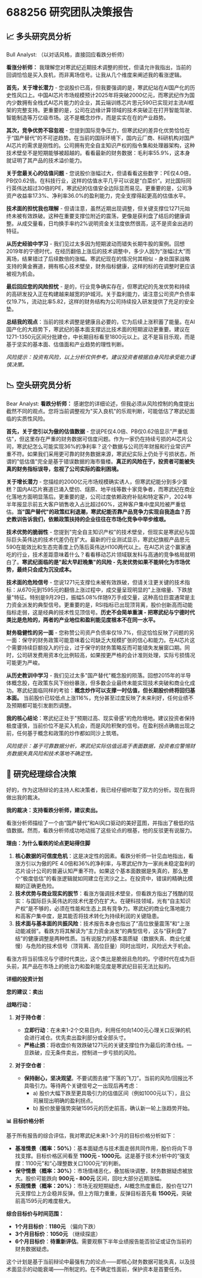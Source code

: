 # 688256 研究团队决策报告

## 📈 多头研究员分析


Bull Analyst: （以对话风格，直接回应看跌分析师）

**看涨分析师：** 我理解您对寒武纪近期技术调整的担忧，但请允许我指出，当前的回调恰恰是买入良机，而非离场信号。让我从几个维度来阐述我的看涨逻辑。

**首先，关于增长潜力** - 您说股价已高，但我要强调的是，寒武纪站在AI国产化的历史性风口上。中国AI芯片市场规模预计2025年将突破2000亿元，而寒武纪作为国内少数拥有全栈式AI芯片能力的企业，其云端训练芯片思元590已实现对主流AI框架的完整支持。更重要的是，公司在边缘计算领域的技术突破正在打开智能驾驶、智能制造等万亿级市场。这不是概念炒作，而是实实在在的产业趋势。

**其次，竞争优势不容忽视** - 您提到国际竞争压力，但寒武纪的差异化优势恰恰在于“国产替代”的不可逆趋势。在当前的国际环境下，国内云厂商、科研机构对国产AI芯片的需求是刚性的。公司拥有完全自主知识产权的指令集和处理器架构，这种技术壁垒不是短期能够被超越的。看看最新的财务数据：毛利率55.9%，这本身就证明了其产品的技术溢价能力。

**关于您最关心的估值问题** - 您说股价涨幅过大，但请看看这些数字：PE仅4.0倍，PB仅0.62倍。在科技行业，这样的估值水平几乎可以说是“白菜价”。对比国际同行英伟达超过30倍的PE，寒武纪的估值安全边际显而易见。更重要的是，公司净资产收益率17.3%、净利率36.0%的盈利能力，完全支撑得起更高的估值水平。

**技术面的担忧我也理解** - 但请注意，虽然近期出现调整，但关键支撑位1271元始终未被有效跌破。这种在重要支撑位附近的震荡，更像是获利盘了结后的健康调整。从成交量看，日均换手率约2%说明资金关注度依然很高，这不是资金出逃的特征。

**从历史经验中学习** - 我们见过太多因为短期波动而错失长期牛股的案例。回想2019年的宁德时代，在经历翻倍上涨后的技术调整中，多少人因为“涨幅过大”而离场，结果错过了后续数倍的涨幅。寒武纪现在的情况何其相似 - 身处国家战略支持的黄金赛道，拥有核心技术壁垒，财务指标健康，这样的标的在调整时更应该被视为机会。

**最后回应您的风险担忧** - 是的，行业竞争确实存在，但寒武纪的先发优势和持续的高研发投入正在构建越来越宽的护城河。关于盈利能力，请注意公司资产负债率仅19.7%，流动比率5.82，这样的财务结构为公司持续投入研发提供了充足的安全垫。

**总结我的观点**：当前的技术调整是健康且必要的，它为后续上涨积蓄了能量。在AI国产化的大趋势下，寒武纪的基本面支撑远比技术面的短期波动更重要。建议在1271-1350元区间分批建仓，中长期目标看至1800元以上。这不是盲目乐观，而是基于坚实的基本面、估值面和产业趋势的理性判断。

*风险提示：投资有风险，以上分析仅供参考。建议投资者根据自身风险承受能力谨慎决策。*

## 📉 空头研究员分析


Bear Analyst: **看跌分析师：** 感谢您的详细论述，但我必须从风险控制的角度提出截然不同的观点。您将当前调整视为"买入良机"的乐观判断，可能低估了寒武纪面临的实质性风险。

**首先，关于您引以为傲的估值数据** - 您说PE仅4.0倍、PB仅0.62倍显示"严重低估"，但这里存在严重的财务数据可信度问题。作为一家仍在持续亏损的AI芯片公司，寒武纪怎么可能实现36%的净利率？这个数据与公司历年财报和行业常识严重不符。如果我们采用更可靠的财务数据来源，寒武纪实际上仍处于亏损状态，所谓的"低估值"完全是基于错误数据的海市蜃楼。**真正的风险在于，投资者可能被失真的财务指标误导，忽视了公司实际的盈利困境。**

**关于增长潜力** - 您描绘的2000亿元市场规模确实诱人，但寒武纪能分到多少蛋糕？国内AI芯片赛道已涌入壁仞、燧原、地平线等数十家竞争者，而寒武纪在商业化落地方面明显落后。更重要的是，公司过度依赖政府补贴和特定客户，2024年半年报显示前五大客户销售收入占比超过60%，这种客户集中度风险被严重低估。**当"国产替代"的政策红利退潮，寒武纪能否靠产品竞争力实现自我造血？历史教训告诉我们，依赖政策扶持的企业往往在市场化竞争中举步维艰。**

**技术优势的脆弱性** - 您提到"完全自主知识产权"的技术壁垒，但现实是寒武纪与国际巨头英伟达的技术代差仍在扩大。最新的行业测试显示，寒武纪旗舰产品思元590在能效比和生态完善度上仍落后英伟达H100两代以上。在AI芯片这个赢家通吃的行业，技术差距意味着什么？看看移动芯片领域联发科与高通的竞争格局就明白了。**寒武纪面临的是"起大早赶晚集"的风险 - 先发优势如果不能转化为市场优势，最终只会成为沉没成本。**

**技术面的危险信号** - 您说1271元支撑位未被有效跌破，但请关注更关键的技术指标：从670元到1595元的翻倍上涨过程中，成交量呈现明显的"上涨缩量、下跌放量"特征。特别是9月29日，振幅5.08%伴随9万手成交量，这种高位巨震通常是主力资金派发的典型信号。更重要的是，RSI指标已出现顶背离，股价创新高而动能指标走弱，这是经典的技术性见顶信号。**历史不会简单重演 - 把寒武纪与宁德时代类比是危险的，两者的产业地位和盈利能见度根本不在同一水平。**

**财务稳健性的另一面** - 您称赞公司资产负债率仅19.7%，但这恰恰反映了问题的另一面：保守的财务政策可能意味着公司缺乏大规模扩张的信心和能力。在AI芯片这个需要持续巨额投入的行业，过于保守的财务策略反而可能错失发展窗口期。同时，公司研发费用资本化比例较高，如果按更严格的会计准则处理，实际亏损情况可能更为严峻。

**从历史教训中学习** - 我们见过太多"国产替代"概念股的陨落。回想2015年的半导体概念股，在政策东风下纷纷暴涨，但多数企业最终未能实现技术突破和商业化成功。寒武纪面临同样的考验：**概念炒作可以支撑一时估值，但长期股价终将回归基本面。** 当前股价已较低点上涨116%，充分甚至过度反映了未来利好，任何业绩不及预期都可能引发剧烈调整。

**我的核心结论**：寒武纪正处于"预期过高、现实骨感"的危险境地。建议投资者保持极度谨慎，当前价位不是买入机会，而是风险积聚的信号。在盈利拐点确凿出现之前，任何基于概念和政策的炒作都如同沙上筑塔。

*风险提示：基于可靠数据分析，寒武纪实际估值远高于表面数据，投资者应警惕财务数据失真风险和技术落地不确定性。*

## 🎯 研究经理综合决策

好的，作为这场辩论的主持人和决策者，我已经仔细听取了双方的分析。现在我将做出我的裁决。

**我的裁决：支持看跌分析师，建议卖出。**

看涨分析师描绘了一个由“国产替代”和AI风口驱动的美好蓝图，并指出了极低的估值数据。然而，看跌分析师成功地动摇了这些论点的根基，他的反驳更有说服力。

**理由：为什么看跌的论点更站得住脚**

1.  **核心数据的可信度危机**：这是决定性的因素。看跌分析师一针见血地指出，看涨方引以为傲的PE 4.0倍和36%的净利率，与寒武纪作为一家尚未稳定盈利的芯片设计公司的普遍认知严重不符。如果这个基本面数据是失真的，那么整个“极度低估”的看涨逻辑就如同建立在流沙之上。在投资中，错误的精确比模糊的正确更危险。
2.  **技术优势与商业现实的脱节**：看涨方强调技术壁垒，但看跌方指出了残酷的现实：与国际巨头英伟达的技术代差仍在扩大。在硬科技领域，光有“自主知识产权”是不够的，必须在性能和生态上具有竞争力。寒武纪的商业化落地能力和高客户集中度，是其能否将技术转化为持续利润的关键隐患。
3.  **技术面与基本面的共振风险**：技术报告本身也指出了“高位放量震荡”和“上涨动能减弱”。看跌方将其解读为“主力资金派发”的典型信号，这与“获利盘了结”的健康调整是两种性质。当有说服力的基本面质疑（数据失真、商业化缓慢）与危险的技术信号（顶背离、高位巨量）同时出现时，风险远大于机会。

看涨方将当前情况与宁德时代类比，这个类比是脆弱且危险的。宁德时代在成为巨头前，其产品在市场上的统治力和盈利能见度是寒武纪目前无法比拟的。

**详细的投资计划**

**您的建议：卖出**

**战略行动：**

1.  **对于持仓者**：
    *   **立即行动**：在未来1-2个交易日内，利用任何向1400元心理关口反弹的机会进行减仓。优先卖出盈利部分或全部头寸。
    *   **严格止损**：将收盘价有效跌破1271元的关键支撑位作为最后的清仓线。一旦跌破，应无条件卖出，控制进一步亏损的风险。

2.  **对于空仓者**：
    *   **保持耐心，坚决观望**。不要试图去接“下落的飞刀”。当前的风险/回报比不具吸引力。等待两个关键信号之一出现后再考虑：
        *   a) 股价大幅下跌至更具吸引力的估值区间（例如1000元以下），且公司展现出明确的盈利拐点。
        *   b) 股价放量强势突破1595元的历史前高，确认新一轮上涨趋势开始。

**📊 目标价格分析**

基于所有报告的综合评估，我对寒武纪未来1-3个月的目标价格分析如下：

*   **基准情景（概率：50%）**：基本面疑虑与技术面走弱共同作用，股价将向下寻找支撑。目标价格区间看至 **1100元 - 1000元**。这是基于技术分析中的“强支撑：1100元”和“心理整数关口1000元”的判断。
*   **保守情景（概率：30%）**：市场情绪恶化，叠加板块调整，财务数据疑虑被放大。股价可能跌向 **900元 - 800元** 区间，回吐大部分近期涨幅。
*   **乐观情景（概率：20%）**：市场无视短期疑虑，AI概念热度重启，股价在1271元支撑位上方企稳并反弹。但上方阻力重重，反弹目标首先看 **1500元**，突破前高1595元的难度极大。

**综合目标价与时间范围：**

*   **1个月目标价**：**1180元** （偏向下跌）
*   **3个月目标价**：**1050元** （继续探底）
*   **6个月目标价**：**待重新评估**。需要观察下半年业绩报告能否验证或证伪当前的财务数据疑虑。

这个计划是基于当前辩论中最强有力的论点——即核心财务数据可能失真，以及技术面显示的动能衰竭——所制定的。在不确定性面前，保护资本是首要任务。


